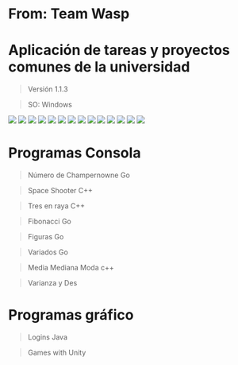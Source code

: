 # From: Team Wasp
# Aplicación de tareas y proyectos comunes de la universidad

> Versión 1.1.3

> SO: Windows

![](screenshot/Captura.PNG)
![](screenshot/Captura2.PNG)
![](screenshot/Captura3.PNG)
![](screenshot/Captura4.PNG)
![](screenshot/Captura5.PNG)
![](screenshot/Captura6.PNG)
![](screenshot/Captura7.PNG)
![](screenshot/Captura8.PNG)
![](screenshot/Captura9.PNG)
![](screenshot/Captura10.PNG)
![](screenshot/Captura11.PNG)
![](screenshot/Captura12.PNG)
![](screenshot/Captura13.PNG)
![](screenshot/Captura14.PNG)

# Programas Consola

> Número de Champernowne Go

> Space Shooter C++

> Tres en raya C++

> Fibonacci Go

> Figuras Go

> Variados Go

> Media Mediana Moda c++

> Varianza y Des


# Programas gráfico

> Logins Java

> Games with Unity